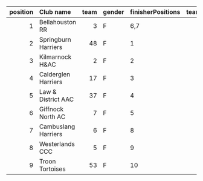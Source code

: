 |   position | Club name           |   team | gender   | finisherPositions   |   teamPoints |   penaltyPoints |   totalPoints |   totalFinishers | Website                                    |
|-----------:|:--------------------|-------:|:---------|:--------------------|-------------:|----------------:|--------------:|-----------------:|:-------------------------------------------|
|          1 | Bellahouston RR     |      3 | F        | 6,7                 |           13 |              20 |            33 |                2 | https://www.bellahoustonroadrunners.co.uk/ |
|          2 | Springburn Harriers |     48 | F        | 1                   |            1 |              40 |            41 |                1 | https://www.springburnharriers.co.uk/      |
|          3 | Kilmarnock H&AC     |      2 | F        | 2                   |            2 |              40 |            42 |                1 | http://www.kilmarnockharriers.com/         |
|          4 | Calderglen Harriers |     17 | F        | 3                   |            3 |              40 |            43 |                1 | nan                                        |
|          5 | Law & District AAC  |     37 | F        | 4                   |            4 |              40 |            44 |                1 | http://www.lawaac.co.uk/                   |
|          6 | Giffnock North AC   |      7 | F        | 5                   |            5 |              40 |            45 |                1 | https://www.giffnocknorth.co.uk/           |
|          7 | Cambuslang Harriers |      6 | F        | 8                   |            8 |              40 |            48 |                1 | https://cambuslangharriers.org/            |
|          8 | Westerlands CCC     |      5 | F        | 9                   |            9 |              40 |            49 |                1 | https://westerlandsccc.co.uk/              |
|          9 | Troon Tortoises     |     53 | F        | 10                  |           10 |              40 |            50 |                1 | http://troontortoises.co.uk                |